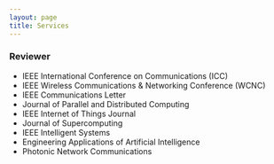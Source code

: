 ```yaml
---
layout: page
title: Services
---
```



### Reviewer

+ IEEE International Conference on Communications (ICC)
+ IEEE Wireless Communications & Networking Conference (WCNC)
+ IEEE Communications Letter
+ Journal of Parallel and Distributed Computing
+ IEEE Internet of Things Journal
+ Journal of Supercomputing 
+ IEEE Intelligent Systems  
+ Engineering Applications of Artificial Intelligence
+ Photonic Network Communications